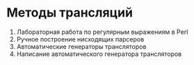 # Методы трансляций

1. Лабораторная работа по регулярным выражениям в Perl
2. Ручное построение нисходящих парсеров
3. Автоматические генераторы трансляторов
4. Написание автоматического генератора трансляторов